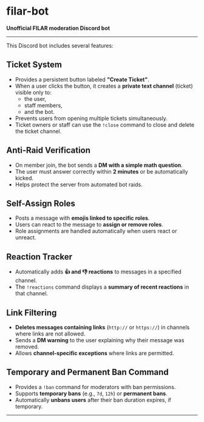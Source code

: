 # filar-bot

**Unofficial FILAR moderation Discord bot**

---

This Discord bot includes several features:

## Ticket System

- Provides a persistent button labeled **"Create Ticket"**.
- When a user clicks the button, it creates a **private text channel** (ticket) visible only to:
  - the user,
  - staff members,
  - and the bot.
- Prevents users from opening multiple tickets simultaneously.
- Ticket owners or staff can use the `!close` command to close and delete the ticket channel.

## Anti-Raid Verification

- On member join, the bot sends a **DM with a simple math question**.
- The user must answer correctly within **2 minutes** or be automatically kicked.
- Helps protect the server from automated bot raids.

## Self-Assign Roles

- Posts a message with **emojis linked to specific roles**.
- Users can react to the message to **assign or remove roles**.
- Role assignments are handled automatically when users react or unreact.

## Reaction Tracker

- Automatically adds **👍 and 👎 reactions** to messages in a specified channel.
- The `!reactions` command displays a **summary of recent reactions** in that channel.

## Link Filtering

- **Deletes messages containing links** (`http://` or `https://`) in channels where links are not allowed.
- Sends a **DM warning** to the user explaining why their message was removed.
- Allows **channel-specific exceptions** where links are permitted.

## Temporary and Permanent Ban Command

- Provides a `!ban` command for moderators with ban permissions.
- Supports **temporary bans** (e.g., `7d`, `12h`) or **permanent bans**.
- Automatically **unbans users** after their ban duration expires, if temporary.

---
